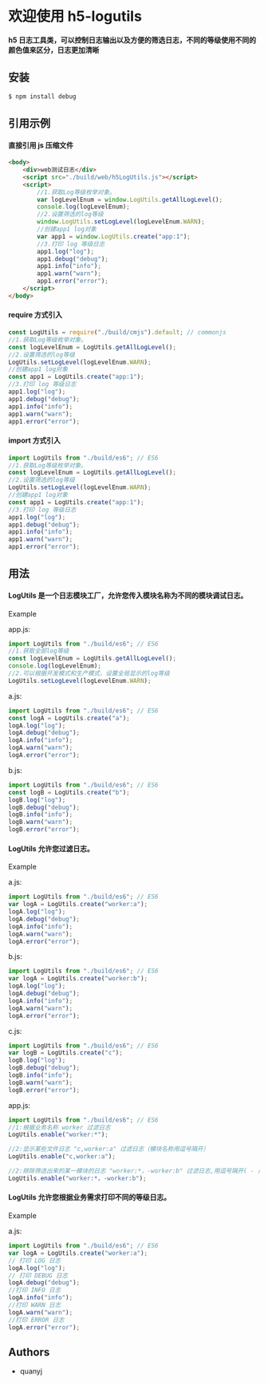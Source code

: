 # 欢迎使用 h5-logutils

**h5 日志工具类，可以控制日志输出以及方便的筛选日志，不同的等级使用不同的颜色值来区分，日志更加清晰**

## 安装

```bash
$ npm install debug
```

## 引用示例

#### 直接引用 js 压缩文件

```html
<body>
    <div>web测试日志</div>
    <script src="./build/web/h5LogUtils.js"></script>
    <script>
        //1.获取Log等级枚举对象。
        var logLevelEnum = window.LogUtils.getAllLogLevel();
        console.log(logLevelEnum);
        //2.设置筛选的log等级
        window.LogUtils.setLogLevel(logLevelEnum.WARN);
        //创建app1 log对象
        var app1 = window.LogUtils.create("app:1");
        //3.打印 log 等级日志
        app1.log("log");
        app1.debug("debug");
        app1.info("info");
        app1.warn("warn");
        app1.error("error");
    </script>
</body>
```

#### require 方式引入

```js
const LogUtils = require("./build/cmjs").default; // commonjs
//1.获取Log等级枚举对象。
const logLevelEnum = LogUtils.getAllLogLevel();
//2.设置筛选的log等级
LogUtils.setLogLevel(logLevelEnum.WARN);
//创建app1 log对象
const app1 = LogUtils.create("app:1");
//3.打印 log 等级日志
app1.log("log");
app1.debug("debug");
app1.info("info");
app1.warn("warn");
app1.error("error");
```

#### import 方式引入

```js
import LogUtils from "./build/es6"; // ES6
//1.获取Log等级枚举对象。
const logLevelEnum = LogUtils.getAllLogLevel();
//2.设置筛选的log等级
LogUtils.setLogLevel(logLevelEnum.WARN);
//创建app1 log对象
const app1 = LogUtils.create("app:1");
//3.打印 log 等级日志
app1.log("log");
app1.debug("debug");
app1.info("info");
app1.warn("warn");
app1.error("error");
```

## 用法

#### LogUtils 是一个日志模块工厂，允许您传入模块名称为不同的模块调试日志。

Example

app.js:

```js
import LogUtils from "./build/es6"; // ES6
//1.获取全部log等级
const logLevelEnum = LogUtils.getAllLogLevel();
console.log(logLevelEnum);
//2.可以根据开发模式和生产模式，设置全局显示的log等级
LogUtils.setLogLevel(logLevelEnum.WARN);
```

a.js:

```js
import LogUtils from "./build/es6"; // ES6
const logA = LogUtils.create("a");
logA.log("log");
logA.debug("debug");
logA.info("info");
logA.warn("warn");
logA.error("error");
```

b.js:

```js
import LogUtils from "./build/es6"; // ES6
const logB = LogUtils.create("b");
logB.log("log");
logB.debug("debug");
logB.info("info");
logB.warn("warn");
logB.error("error");
```

#### LogUtils 允许您过滤日志。

Example

a.js:

```js
import LogUtils from "./build/es6"; // ES6
var logA = LogUtils.create("worker:a");
logA.log("log");
logA.debug("debug");
logA.info("info");
logA.warn("warn");
logA.error("error");
```

b.js:

```js
import LogUtils from "./build/es6"; // ES6
var logA = LogUtils.create("worker:b");
logA.log("log");
logA.debug("debug");
logA.info("info");
logA.warn("warn");
logA.error("error");
```

c.js:

```js
import LogUtils from "./build/es6"; // ES6
var logB = LogUtils.create("c");
logB.log("log");
logB.debug("debug");
logB.info("info");
logB.warn("warn");
logB.error("error");
```

app.js:

```js
import LogUtils from "./build/es6"; // ES6
//1:根据业务名称 worker 过滤日志
LogUtils.enable("worker:*");

//2:显示某些文件日志 "c,worker:a" 过滤日志（模块名称用逗号隔开）
LogUtils.enable("c,worker:a");

//2:排除筛选出来的某一模块的日志 "worker:*，-worker:b" 过滤日志,用逗号隔开( - 用来排除日志)
LogUtils.enable("worker:*，-worker:b");
```

#### LogUtils 允许您根据业务需求打印不同的等级日志。

Example

a.js:

```js
import LogUtils from "./build/es6"; // ES6
var logA = LogUtils.create("worker:a");
// 打印 LOG 日志
logA.log("log");
// 打印 DEBUG 日志
logA.debug("debug");
//打印 INFO 日志
logA.info("info");
//打印 WARN 日志
logA.warn("warn");
//打印 ERROR 日志
logA.error("error");
```

## Authors

-   quanyj
